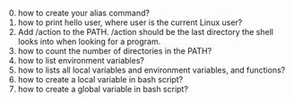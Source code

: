 0. how to create your alias command?
1. how to print hello user, where user is the current Linux user?
2. Add /action to the PATH. /action should be the last directory the shell looks into when looking for a program.
3. how to count the number of directories in the PATH?
4. how to list environment variables?
5. how to lists all local variables and environment variables, and functions?
6. how to create a local variable in bash script?
7. how to create a global variable in bash script?


